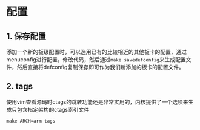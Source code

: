 # 配置

<a id="config"></a>

## 1. 保存配置

<a id="savedefconfig"></a>

添加一个新的板级配置时，可以选用已有的比较相近的其他板卡的配置，通过menuconfig进行配置，修改代码，然后通过`make savedefconfig`来生成配置文件，然后直接将defconfig复制保存即可作为我们新添加的板卡的配置文件。

## 2. tags

<a id="tags"></a>

使用vim查看源码时ctags的跳转功能还是非常实用的，内核提供了一个选项来生成只包含指定架构的ctags索引文件

```shell
make ARCH=arm tags
```
